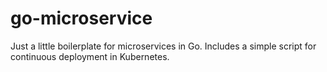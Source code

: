 # go-microservice

Just a little boilerplate for microservices in Go. Includes a simple script for continuous deployment in Kubernetes.
